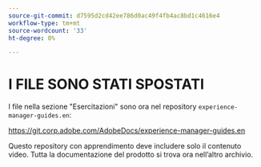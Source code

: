 ```yaml
---
source-git-commit: d7595d2cd42ee786d0ac49f4fb4ac8bd1c4616e4
workflow-type: tm+mt
source-wordcount: '33'
ht-degree: 0%

---
```

# I FILE SONO STATI SPOSTATI

I file nella sezione &quot;Esercitazioni&quot; sono ora nel repository `experience-manager-guides.en`:

<https://git.corp.adobe.com/AdobeDocs/experience-manager-guides.en>

Questo repository con apprendimento deve includere solo il contenuto video. Tutta la documentazione del prodotto si trova ora nell’altro archivio.
